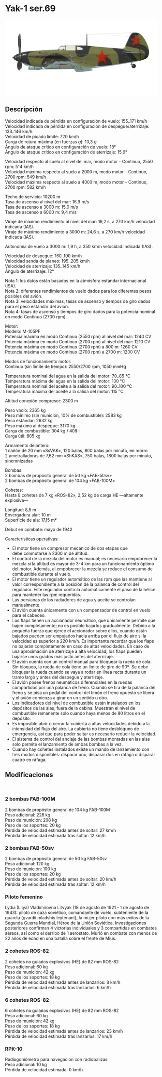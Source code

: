 # Yak-1 ser.69  
  
![yak1s69](../images/yak1s69.png)  
  
## Descripción  
  
Velocidad indicada de pérdida en configuración de vuelo: 155..171 km/h  
Velocidad indicada de pérdida en configuración de despegue/aterrizaje: 133..146 km/h  
Velocidad de picado límite: 720 km/h  
Carga de rotura máxima (en fuerzas <i>g</i>): 10,3 <i>g</i>  
Ángulo de ataque crítico en configuración de vuelo: 18°  
Ángulo de ataque crítico en configuración de aterrizaje: 15,6°  
  
Velocidad respecto al suelo al nivel del mar, modo motor - Continuo, 2550 rpm: 514 km/h  
Velocidad máxima respecto al suelo a 2000 m, modo motor - Continuo, 2700 rpm: 549 km/h  
Velocidad máxima respecto al suelo a 4000 m, modo motor - Continuo, 2700 rpm: 582 km/h  
  
Techo de servicio: 10200 m  
Tasa de ascenso al nivel del mar: 16,9 m/s  
Tasa de ascenso a 3000 m: 15,0 m/s  
Tasa de ascenso a 6000 m: 9,4 m/s  
  
Viraje de máximo rendimiento al nivel del mar: 19,2 s, a 270 km/h velocidad indicada (IAS).  
Viraje de máximo rendimiento a 3000 m: 24,6 s, a 270 km/h velocidad indicada (IAS).  
  
Autonomía de vuelo a 3000 m: 1,9 h, a 350 km/h velocidad indicada (IAS).  
  
Velocidad de despegue: 160..190 km/h  
Velocidad senda de planeo: 195..205 km/h  
Velocidad de aterrizaje: 135..145 km/h  
Ángulo de aterrizaje: 12°  
  
Nota 1: los datos están basados en la atmósfera estándar internacional (ISA).  
Nota 2: diferentes rendimientos de vuelo dados para los diferentes pesos posibles del avión.  
Nota 3: velocidades máximas, tasas de ascenso y tiempos de giro dados para el peso estándar del avión.  
Nota 4: tasas de ascenso y tiempos de giro dados para la potencia nominal en modo Continuo (2700 rpm).  
  
Motor:  
Modelo: M-105PF  
Potencia máxima en modo Continuo (2550 rpm) al nivel del mar: 1240 CV  
Potencia máxima en modo Continuo (2700 rpm) al nivel del mar: 1210 CV  
Potencia máxima en modo Continuo (2700 rpm) a 800 m: 1260 CV  
Potencia máxima en modo Continuo (2700 rpm) a 2700 m: 1200 CV  
  
Modos de funcionamiento motor:  
Continuo (sin límite de tiempo): 2550/2700 rpm, 1050 mmHg  
  
Temperatura nominal del agua en la salida del motor: 70..85 °C  
Temperatura máxima del agua en la salida del motor: 100 °C  
Temperatura nominal del aceite a la salida del motor: 90..100 °C  
Temperatura máxima del aceite a la salida del motor: 115 °C  
  
Altitud conexión compresor: 2300 m  
  
Peso vacío: 2365 kg  
Peso mínimo (sin munición, 10% de combustible): 2583 kg  
Peso estándar: 2932 kg  
Peso máximo al despegue: 3170 kg  
Carga de combustible: 304 kg / 408 l  
Carga útil: 805 kg  
  
Armamento delantero:  
1 cañón de 20 mm «SsVAK», 120 balas, 800 balas por minuto, en morro  
2 ametralladoras de 7,62 mm «ShKAS», 750 balas, 1800 balas por minuto, sincronizadas  
  
Bombas:  
2 bombas de propósito general de 50 kg «FAB-50sv»  
2 bombas de propósito general de 104 kg «FAB-100M»  
  
Cohetes:  
Hasta 6 cohetes de 7 kg «ROS-82», 2,52 kg de carga HE —altamente explosiva—  
  
Longitud: 8,5 m  
Envergadura alar: 10 m  
Superficie de ala: 17,15 m²  
  
Debut en combate: mayo de 1942  
  
Características operativas:  
- El motor tiene un compresor mecánico de dos etapas que debe conmutarse a 2300 m de altitud.  
- El control de la mezcla del motor es manual; es necesario empobrecer la mezcla si la altitud es mayor de 3-4 km para un funcionamiento óptimo del motor. Además, al empobrecer la mezcla se reduce el consumo de combustible durante el vuelo.  
- El motor tiene un regulador automático de las rpm que las mantiene al valor correspondiente a la posición de la palanca de control del regulador. Este regulador controla automáticamente el paso de la hélice para mantener las rpm requeridas.  
- Las persianas de los radiadores de agua y aceite se controlan manualmente.  
- El avión cuenta únicamente con un compensador de control en vuelo para el cabeceo.  
- Los flaps tienen un accionador neumático, que únicamente permite que bajen completamente; no es posible bajarlos gradualmente. Debido a la pequeña fuerza que ejerce el accionador sobre ellos, cuando están bajados pueden ser empujados hacia arriba por el flujo de aire si la velocidad es superior a 220 km/h. Es importante recordar que los flaps no bajarán completamente en caso de altas velocidades. En caso de una aproximación de aterrizaje a alta velocidad, los flaps pueden bajarse unos grados más justo antes del aterrizaje.  
- El avión cuenta con un control manual para bloquear la rueda de cola. Sin bloqueo, la rueda de cola tiene un límite de giro de 90º. Se debe bloquear la rueda cuando se vaya a rodar en línea recta durante un tramo largo y antes del despegue y aterrizaje.  
- El avión posee frenos neumáticos diferenciales en la ruedas compartidos por una palanca de freno. Cuando se tira de la palanca del freno y se pisa un pedal del control del timón el freno opuesto se libera y el avión comienza a girar en un sentido u otro.  
- Los indicadores del nivel de combustible están instalados en los depósitos de las alas, fuera de la cabina. Muestran el nivel de combustible remanente solo cuando haya menos de 80 litros en el depósito.  
- Es imposible abrir o cerrar la cubierta a altas velocidades debido a la intensidad del flujo del aire. La cubierta no tiene desbloqueo de emergencia, así que para poder saltar es necesario reducir la velocidad.  
- El sistema de control del anclaje de las bombas montadas en las alas solo permite el lanzamiento de ambas bombas a la vez.  
- Cuando hay cohetes instalados existe un mando de lanzamiento con tres modos disponibles: disparar uno, disparar dos en ráfaga o disparar cuatro en ráfaga.  
  
## Modificaciones  
  ﻿
  
### 2 bombas FAB-100M  
  
2 bombas de propósito general de 104 kg FAB-100M  
Peso adicional: 228 kg  
Peso de munición: 208 kg  
Peso de los soportes: 20 kg  
Pérdida de velocidad estimada antes de soltar: 27 km/h  
Pérdida de velocidad estimada tras soltar: 12 km/h  ﻿
  
### 2 bombas FAB-50sv  
  
2 bombas de propósito general de 50 kg FAB-50sv  
Peso adicional: 120 kg  
Peso de munición: 100 kg  
Peso de los soportes: 20 kg  
Pérdida de velocidad estimada antes de soltar: 20 km/h  
Pérdida de velocidad estimada tras soltar: 12 km/h  ﻿
  
### Piloto femenino  
  
Lydia (Lilya) Vladimirovna Litvyak (18 de agosto de 1921 - 1 de agosto de 1943): piloto de caza soviético, comandante de vuelo, subteniente de la guardia (gvardii mladshiy leytenant), la mujer piloto con más exitos de la Segunda Guerra Mundial, Héroe de la Unión Soviética. Investigaciones posteriores confirman 4 victorias individuales y 3 compartidas en combates aéreos, así como el derribo de 1 aerostato. Murió en combate con menos de 22 años de edad en una batalla sobre el frente de Mius.  ﻿
  
### 2 cohetes ROS-82  
  
2 cohetes no guiados explosivos (HE) de 82 mm ROS-82  
Peso adicional: 60 kg  
Peso de munición: 42 kg  
Peso de los soportes: 18 kg  
Pérdida de velocidad estimada antes de lanzarlos: 8 km/h  
Pérdida de velocidad estimada tras lanzarlos: 6 km/h  ﻿
  
### 6 cohetes ROS-82  
  
6 cohetes no guiados explosivos (HE) de 82 mm ROS-82  
Peso adicional: 60 kg  
Peso de munición: 42 kg  
Peso de los soportes: 18 kg  
Pérdida de velocidad estimada antes de lanzarlos: 23 km/h  
Pérdida de velocidad estimada tras lanzarlos: 17 km/h  ﻿
  
### RPK-10  
  
Radiogoniómetro para navegación con radiobalizas  
Peso adicional: 10 kg  
Pérdida de velocidad estimada: 0 km/h  
